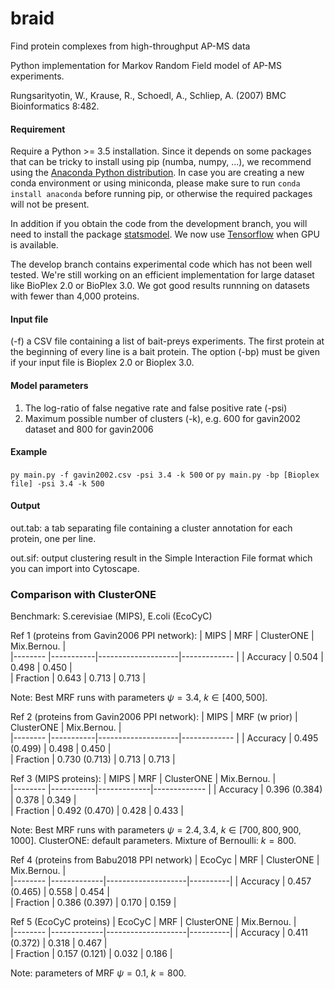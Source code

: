 # braid
Find protein complexes from high-throughput AP-MS data

Python implementation for Markov Random Field model of AP-MS experiments.

Rungsarityotin, W., Krause, R., Schoedl, A., Schliep, A. (2007) BMC Bioinformatics 8:482.

#### Requirement
Require a Python >= 3.5 installation. Since it depends on some packages that can be tricky to install using pip (numba, numpy, ...), we recommend using the [Anaconda Python distribution](https://www.continuum.io/downloads). In case you are creating a new conda environment or using miniconda, please make sure to run `conda install anaconda` before running pip, or otherwise the required packages will not be present.  

In addition if you obtain the code from the development branch, you will need to install the package [statsmodel](https://www.statsmodels.org/stable/index.html). We now use [Tensorflow](https://www.tensorflow.org/install) when GPU is available.

The develop branch contains experimental code which has not been well tested. We're still working on an efficient implementation for large dataset like BioPlex 2.0 or BioPlex 3.0. We got good results runnning on datasets with fewer than 4,000 proteins. 

#### Input file 
  (-f) a CSV file containing a list of bait-preys experiments. The first protein at the beginning of every line is a bait protein.
  The option (-bp) must be given if your input file is Bioplex 2.0 or Bioplex 3.0.
   
#### Model parameters
 1. The log-ratio of false negative rate and false positive rate (-psi)
 2. Maximum possible number of clusters (-k), e.g. 600 for gavin2002 dataset and 800 for gavin2006

#### Example

  `py main.py -f gavin2002.csv -psi 3.4 -k 500`
  or
  `py main.py -bp [Bioplex file] -psi 3.4 -k 500`
#### Output

 out.tab: a tab separating file containing a cluster annotation for each protein, one per line.

 out.sif: output clustering result in the Simple Interaction File format which you can import into Cytoscape.

### Comparison with ClusterONE 

Benchmark: S.cerevisiae (MIPS), E.coli (EcoCyC)

Ref 1 (proteins from Gavin2006 PPI network):
|  MIPS    |    MRF    |  ClusterONE        |  Mix.Bernou.   |     
|--------  |-----------|--------------------|-------------   |
| Accuracy |  0.504    |   0.498            |    0.450       |       
| Fraction |  0.643    |   0.713            |    0.713       |       

Note: Best MRF runs with parameters $\psi = 3.4$, $k \in [400, 500]$.

Ref 2 (proteins from Gavin2006 PPI network):
|  MIPS    |    MRF (w prior)   |  ClusterONE        |  Mix.Bernou.   |     
|--------  |-----------|--------------------|-------------   |
| Accuracy |  0.495 (0.499)   |   0.498            |    0.450       |       
| Fraction |  0.730 (0.713)   |   0.713            |    0.713       |       

Ref 3 (MIPS proteins):
|  MIPS    |    MRF    |  ClusterONE |  Mix.Bernou.   |     
|--------  |-----------|-------------|-------------   |
| Accuracy |  0.396 (0.384)   |   0.378     |    0.349       |           
| Fraction |  0.492 (0.470)   |   0.428     |    0.433       |           

Note: Best MRF runs with parameters $\psi = 2.4, 3.4$, $k \in [700,800,900,1000]$. ClusterONE: default parameters. Mixture of Bernoulli: $k=800$.

Ref 4 (proteins from Babu2018 PPI network)
|  EcoCyc  |  MRF | ClusterONE |  Mix.Bernou. |       
|--------  |-------------|--------------------|----------|
| Accuracy |  0.457 (0.465)     |   0.558            |  0.454   |      
| Fraction |  0.386 (0.397)     |   0.170            |  0.159   |      

Ref 5 (EcoCyC proteins)
|  EcoCyC  |  MRF | ClusterONE |  Mix.Bernou. |       
|--------  |-------------|--------------------|----------|
| Accuracy |  0.411 (0.372)     |   0.318            |  0.467   |      
| Fraction |  0.157 (0.121)     |   0.032            |  0.186   |     

Note: parameters of MRF $\psi = 0.1$, $k = 800$.

